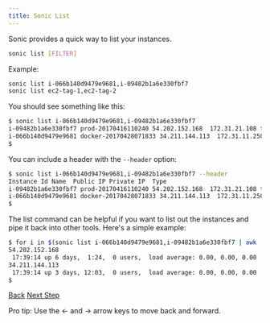 ```yaml
---
title: Sonic List
---
```


Sonic provides a quick way to list your instances.

```sh
sonic list [FILTER]
```

Example:

```sh
sonic list i-066b140d9479e9681,i-09482b1a6e330fbf7
sonic list ec2-tag-1,ec2-tag-2
```

You should see something like this:

```sh
$ sonic list i-066b140d9479e9681,i-09482b1a6e330fbf7
i-09482b1a6e330fbf7 prod-20170416110240 54.202.152.168  172.31.21.108 t2.small
i-066b140d9479e9681 docker-20170428071833 34.211.144.113  172.31.11.250 m3.medium
$
```

You can include a header with the `--header` option:

```sh
$ sonic list i-066b140d9479e9681,i-09482b1a6e330fbf7 --header
Instance Id Name  Public IP Private IP  Type
i-09482b1a6e330fbf7 prod-20170416110240 54.202.152.168  172.31.21.108 t2.small
i-066b140d9479e9681 docker-20170428071833 34.211.144.113  172.31.11.250 m3.medium
$
```

The list command can be helpful if you want to list out the instances and pipe it back into other tools. Here's a simple example:

```sh
$ for i in $(sonic list i-066b140d9479e9681,i-09482b1a6e330fbf7 | awk '{print $3}') ; do echo $i ; ssh ec2-user@$i uptime ; done
54.202.152.168
 17:39:14 up 6 days,  1:24,  0 users,  load average: 0.00, 0.00, 0.00
34.211.144.113
 17:39:14 up 3 days, 12:03,  0 users,  load average: 0.00, 0.00, 0.00
$
```

<a id="prev" class="btn btn-basic" href="{% link _docs/tutorial-execute.md %}">Back</a>
<a id="next" class="btn btn-primary" href="{% link _docs/settings.md %}">Next Step</a>
<p class="keyboard-tip">Pro tip: Use the <- and -> arrow keys to move back and forward.</p>
